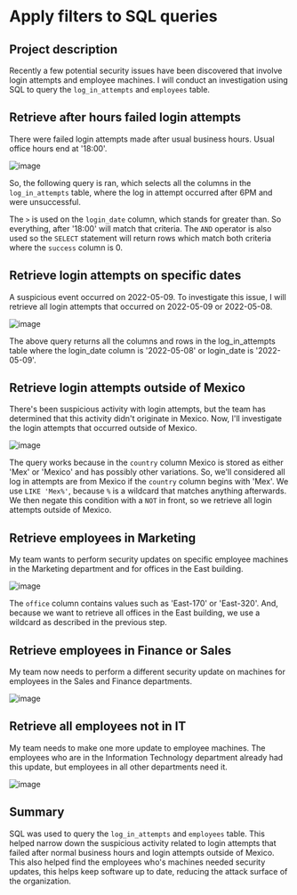 # Apply filters to SQL queries

## Project description

Recently a few potential security issues have been discovered that involve login attempts and employee machines. 
I will conduct an investigation using SQL to query the `log_in_attempts` and `employees` table.  

## Retrieve after hours failed login attempts

There were failed login attempts made after usual business hours. Usual office hours end at '18:00'. 

![image](https://github.com/user-attachments/assets/9f501b17-8fd6-45bf-8b94-aa18426e0556)

So, the following query is ran, which selects all the columns in the `log_in_attempts` table, where the log in attempt occurred after 6PM and were unsuccessful. 

The `>` is used on the `login_date` column, which stands for greater than. So everything, after '18:00' will match that criteria. 
The `AND` operator is also used so the `SELECT` statement will return rows which match both criteria where the `success` column is 0. 

## Retrieve login attempts on specific dates

A suspicious event occurred on 2022-05-09. To investigate this issue, I will retrieve all login attempts that occurred on 2022-05-09 or 2022-05-08. 

![image](https://github.com/user-attachments/assets/d46d6328-2f53-4773-9ee3-0ac82d7cd12f)

The above query returns all the columns and rows in the log_in_attempts table where the login_date column is '2022-05-08' or login_date is '2022-05-09'. 

## Retrieve login attempts outside of Mexico

There's been suspicious activity with login attempts, but the team has determined that this activity didn't originate in Mexico. 
Now, I'll investigate the login attempts that occurred outside of Mexico.

![image](https://github.com/user-attachments/assets/86d38769-608c-487a-94ba-20b413630675)

The query works because in the `country` column Mexico is stored as either 'Mex' or 'Mexico' and has possibly other variations. 
So, we'll considered all log in attempts are from Mexico if the `country` column begins with 'Mex'. We use `LIKE 'Mex%'`, because `%` is a wildcard that matches anything afterwards. 
We then negate this condition with a `NOT` in front, so we retrieve all login attempts outside of Mexico. 

## Retrieve employees in Marketing

My team wants to perform security updates on specific employee machines in the Marketing department and for offices in the East building.

![image](https://github.com/user-attachments/assets/43be8e89-ec4e-4252-bf4a-dab5eacba41d)

The `office` column contains values such as 'East-170' or 'East-320'.
And, because we want to retrieve all offices in the East building, we use a wildcard as described in the previous step. 

## Retrieve employees in Finance or Sales

My team now needs to perform a different security update on machines for employees in the Sales and Finance departments. 

![image](https://github.com/user-attachments/assets/f9711b30-704c-47ae-b81e-ef299cb1cd18)

## Retrieve all employees not in IT

My team needs to make one more update to employee machines. 
The employees who are in the Information Technology department already had this update, but employees in all other departments need it. 

![image](https://github.com/user-attachments/assets/8e7a1bf3-6e57-4707-b2c4-4d42c8b2cb35)

## Summary

SQL was used to query the `log_in_attempts` and `employees` table. 
This helped narrow down the suspicious activity related to login attempts that failed after normal business hours and login attempts outside of Mexico. 
This also helped find the employees who's machines needed security updates, this helps keep software up to date, reducing the attack surface of the organization. 
